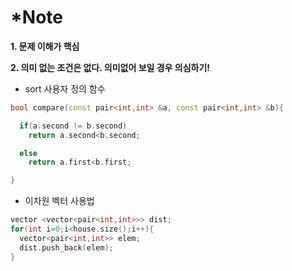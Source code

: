 # *Note



**1. 문제 이해가 핵심**

**2. 의미 없는 조건은 없다. 의미없어 보일 경우 의심하기!**





- sort 사용자 정의 함수

``` c++
bool compare(const pair<int,int> &a, const pair<int,int> &b){

  if(a.second != b.second)
  	return a.second<b.second;

  else
    return a.first<b.first;

}
```



- 이차원 벡터 사용법

``` c++
vector <vector<pair<int,int>>> dist;
for(int i=0;i<house.size();i++){
  vector<pair<int,int>> elem;
  dist.push_back(elem);
}
```



